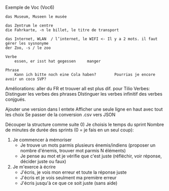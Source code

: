 Exemple de Voc (Voc6)

    das Museum, Museen le musée

    das Zẹntrum le centre
    die Fahrkarte, -n le billet, le titre de transport

    das Ịnternet, WLAN 	/ l’internet, le WIFI <- Il y a 2 mots. il faut gérer les sysnonyme
    der Zoo, -s / le zoo 

    Verbe
        essen, er isst hat gegessen		manger

    Phrase
        Kann ich bitte noch eine Cola haben?		Pourrias je encore avoir un coco SVP?

Améliorations:
aller du FR et trouver all est plus dif. pour Tilio
    Verbes:
        Distinguer les verbes des phrases
        DIstinguer les verbes infinitif des verbes conjgués.


Ajouter une version dans l entete
Afficher une seule ligne en haut avec tout les choix
Se passer de la conversion .csv vers JSON

Découper la structure comme suite
0) Je choisis le temps du sprint 
    Nombre de minutes de durée des sprints (0 = je fais en un seul coup): 
1) Je commencer à mémoriser
    - Je trouve un mots parmis plusieurs énemis/indiens (proposer un nombre d'énemis, trouver mot parmis N éléments)
    - Je pense au mot et je vérifie que c'est juste (réfléchir, voir réponse, décider juste ou faux)
2) Je m'exerce à écrire
    - J'écris, je vois mon erreur et toute la réponse juste
    - J'écris et je vois seulment ma première erreur
    - J'écris jusqu'à ce que ce soit juste (sans aide) 